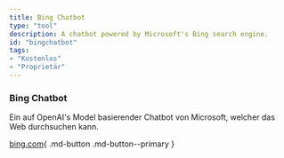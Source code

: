 ```yaml
---
title: Bing Chatbot
type: "tool"
description: A chatbot powered by Microsoft's Bing search engine.
id: "bingchatbot"
tags:
- "Kostenlos"
- "Proprietär"
---
```


### Bing Chatbot

Ein auf OpenAI's Model basierender Chatbot von Microsoft, welcher das Web durchsuchen kann.

[bing.com](https://bing.com/){ .md-button .md-button--primary } 
